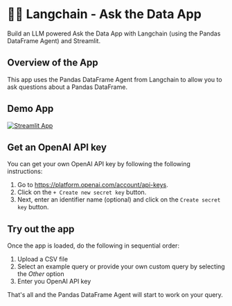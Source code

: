 # 🦜🔗 Langchain - Ask the Data App

Build an LLM powered Ask the Data App with Langchain (using the Pandas DataFrame Agent) and Streamlit.

## Overview of the App

This app uses the Pandas DataFrame Agent from Langchain to allow you to ask questions about a Pandas DataFrame.

## Demo App

[![Streamlit App](https://static.streamlit.io/badges/streamlit_badge_black_white.svg)](https://langchain-pandas-agent.streamlit.app/)

## Get an OpenAI API key

You can get your own OpenAI API key by following the following instructions:
1. Go to https://platform.openai.com/account/api-keys.
2. Click on the `+ Create new secret key` button.
3. Next, enter an identifier name (optional) and click on the `Create secret key` button.

## Try out the app

Once the app is loaded, do the following in sequential order:
1. Upload a CSV file
2. Select an example query or provide your own custom query by selecting the *Other* option
3. Enter you OpenAI API key

That's all and the Pandas DataFrame Agent will start to work on your query. 

